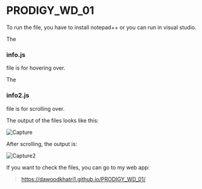 # PRODIGY_WD_01
To run the file, you have to install notepad++ or you can run in visual studio.

The 
### info.js 
file is for hovering over.

The 
### info2.js
file is for scrolling over.

The output of the files looks like this:

![Capture](https://github.com/dawoodkhatri1/PRODIGY_WD_01/assets/136968266/621c8e00-64b9-4617-85eb-d806c486c2a5)

After scrolling, the output is:

![Capture2](https://github.com/dawoodkhatri1/PRODIGY_WD_01/assets/136968266/46907119-164a-49b4-97fc-1911b96e446a)

If you want to check the files, you can go to my web app:

> https://dawoodkhatri1.github.io/PRODIGY_WD_01/
